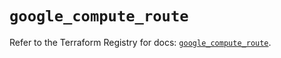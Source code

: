 # `google_compute_route`

Refer to the Terraform Registry for docs: [`google_compute_route`](https://registry.terraform.io/providers/hashicorp/google/5.16.0/docs/resources/compute_route).
